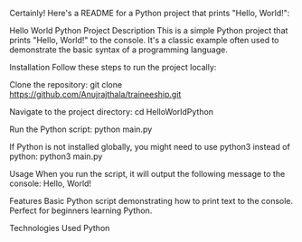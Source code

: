 
Certainly! Here's a README for a Python project that prints "Hello, World!":

Hello World Python Project
Description
This is a simple Python project that prints "Hello, World!" to the console. It's a classic example often used to demonstrate the basic syntax of a programming language.

Installation
Follow these steps to run the project locally:

Clone the repository:
git clone https://github.com/Anujrajthala/traineeship.git

Navigate to the project directory:
cd HelloWorldPython

Run the Python script:
python main.py

If Python is not installed globally, you might need to use python3 instead of python:
python3 main.py

Usage
When you run the script, it will output the following message to the console:
Hello, World!

Features
Basic Python script demonstrating how to print text to the console.
Perfect for beginners learning Python.

Technologies Used
Python